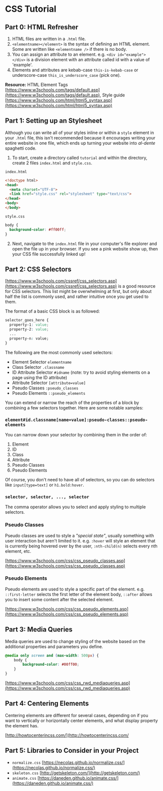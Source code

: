 # CSS Tutorial

## Part 0: HTML Refresher
1. HTML files are written in a `.html` file.
2. `<elementname></element>` is the syntax of defining an HTML element. Some are written like `<elementname />` if there is no body.
3. You can assign an attribute to an element. e.g. `<div id="example"></div>` is a division element with an attribute called id with a value of 'example'.
4. Elements and attributes are kebab-case `this-is-kebab-case` or underscore-case `this_is_underscore_case` (pick one).

**Resource:** HTML Element Tags [https://www.w3schools.com/tags/default.asp](https://www.w3schools.com/tags/default.asp), Style guide [https://www.w3schools.com/html/html5_syntax.asp](https://www.w3schools.com/html/html5_syntax.asp)

## Part 1: Setting up an Stylesheet
Although you can write all of your styles inline or within a `style` element in your `.html` file, this isn't recommended because it encourages writing your entire website in one file, which ends up turning your website into *al-dente* spaghetti code. 

1. To start, create a directory called `tutorial` and within the directory, create 2 files `index.html` and `style.css`.

`index.html`
```html
<!doctype html>
<head>
  <meta charset="UTF-8">
  <link href="style.css" rel="stylesheet" type="text/css">
</head>
<body>
</body>
```

`style.css`
```css
body {
  background-color: #ff00ff;
}
```

2. Next, navigate to the `index.html` file in your computer's file explorer and open the file up in your browser. If you see a pink website show up, then your CSS file successfully linked up!


## Part 2: CSS Selectors
[https://www.w3schools.com/cssref/css_selectors.asp](https://www.w3schools.com/cssref/css_selectors.asp) is a good resource for CSS selectors. This list might be overwhelming at first, but only about half the list is commonly used, and rather intuitive once you get used to them.

The format of a basic CSS block is as followed:
```css
selector_goes_here {
  property-1: value;
  property-2: value;
  ...
  property-n: value;
}
```

The following are the most commonly used selectors:
* Element Selector `elementname`
* Class Selector `.classname`
* ID Attribute Selector `#idname` (note: try to avoid styling elements on a page using the ID attribute)
* Attribute Selector `[attribute=value]`
* Pseudo Classes `:pseudo_classes`
* Pseudo Elements `::pseudo_elements`

You can extend or narrow the reach of the properties of a block by combining a few selectors together. Here are some notable xamples:
### `element#id.classname[name=value]:pseudo-classes::pseudo-elements`
You can narrow down your selector by combining them in the order of:
1. Element
2. ID
3. Class
4. Attribute
5. Pseudo Classes
6. Pseudo Elements

Of course, you don't need to have all of selectors, so you can do selectors like `input[type=text]` or `h1.bold:hover`.

### `selector, selector, ..., selector`
The comma operator allows you to select and apply styling to multiple selectors.

### Pseudo Classes
Pseudo classes are used to style a *"special state"*, usually something with user interaction but aren't limited to it. e.g. `:hover` will style an element that is currently being hovered over by the user, `:nth-child(n)` selects every nth element, etc.

[https://www.w3schools.com/css/css_pseudo_classes.asp](https://www.w3schools.com/css/css_pseudo_classes.asp)

### Pseudo Elements
Pseudo elements are used to style a specific part of the element. e.g. `::first-letter` selects the first letter of the element body, `::after` allows you to insert some content after the selected element. 

[https://www.w3schools.com/css/css_pseudo_elements.asp](https://www.w3schools.com/css/css_pseudo_elements.asp)

## Part 3: Media Queries
Media queries are used to change styling of the website based on the additional properties and parameters you define.
```css
@media only screen and (max-width: 500px) {
    body {
        background-color: #00ff00;
    }
}
```

[https://www.w3schools.com/css/css_rwd_mediaqueries.asp](https://www.w3schools.com/css/css_rwd_mediaqueries.asp)

## Part 4: Centering Elements
Centering elements are different for several cases, depending on if you want to vertically or horizontally center elements, and what display property the element has.

[http://howtocenterincss.com/](http://howtocenterincss.com/

## Part 5: Libraries to Consider in your Project
* `normalize.css` [https://necolas.github.io/normalize.css/](https://necolas.github.io/normalize.css/)
* `skeleton.css` [http://getskeleton.com/](http://getskeleton.com/)
* `animate.css` [https://daneden.github.io/animate.css/](https://daneden.github.io/animate.css/)
